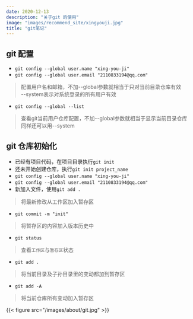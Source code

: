 ```yaml
---
date: 2020-12-13
description: "关于git 的使用"
image: "images/recommend_site/xingyouji.jpg"
title: "git笔记"
---
```


## git 配置
* `git config --global user.name "xing-you-ji"`
* `git config --global user.email "2110833194@qq.com"`
> 配置用户名和邮箱，不加--global参数就相当于只对当前目录仓库有效\
> --system表示对系统登录的所有用户有效

* `git config --global --list `
> 查看git当前用户仓库配置，不加--global参数就相当于显示当前目录仓库
> 同样还可以用--system

## git 仓库初始化
* 已经有项目代码，在项目目录执行`git init`
* 还未开始创建仓库，执行`git init project_name`
* `git config --global user.name "xing-you-ji"`
* `git config --global user.email "2110833194@qq.com"`
* 新加入文件，使用`git add .`
> 将最新修改从工作区加入暂存区
* `git commit -m "init"`
> 将暂存区的内容加入版本历史中
* `git status`
> 查看`工作区`与`暂存区`状态
* `git add .`
> 将当前目录及子孙目录里的变动都加到暂存区
* `git add -A`
> 将当前仓库所有变动加入暂存区


{{< figure src="/images/about/git.jpg" >}}





